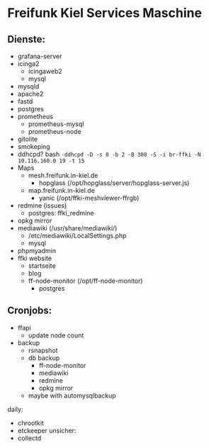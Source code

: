# Freifunk Kiel Services Maschine

## Dienste:
- grafana-server
- icinga2
  - icingaweb2
  - mysql
- mysqld
- apache2
- fastd
- postgres
- prometheus
  - prometheus-mysql
  - prometheus-node
- gitolite
- smokeping
- ddhcpd? bash  `-ddhcpd -D -s 0 -b 2 -B 300 -S -i br-ffki -N 10.116.160.0 19 -t 15`
- Maps
  - mesh.freifunk.in-kiel.de
    - hopglass (/opt/hopglass/server/hopglass-server.js)
  - map.freifunk.in-kiel.de
    - yanic (/opt/ffki-meshviewer-ffrgb)
- redmine (issues)
  - postgres: ffki_redmine
- opkg mirror
- mediawiki (/usr/share/mediawiki/)
  - /etc/mediawiki/LocalSettings.php
  - mysql
- phpmyadmin
- ffki website
  - startseite
  - blog
  - ff-node-monitor (/opt/ff-node-monitor)
    - postgres

## Cronjobs:
- ffapi
  - update node count
- backup
  - rsnapshot
  - db backup
    - ff-node-monitor
    - mediawiki
    - redmine
    - opkg mirror
  - maybe with automysqlbackup

daily:
- chrootkit
- etckeeper 
unsicher:
- collectd
